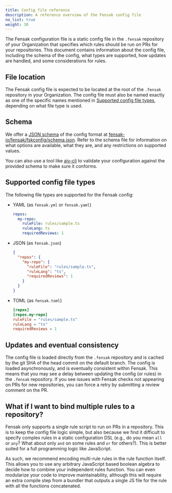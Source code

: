 ```yaml
---
title: Config file reference
description: A reference overview of the Fensak config file
no_list: true
weight: 30
---
```


The Fensak configuration file is a static config file in the `.fensak` repository of your Organization that specifies
which rules should be run on PRs for your repositories. This document contains information about the config file,
including the schema of the config, what types are supported, how updates are handled, and some considerations for
rules.

## File location

The Fensak config file is expected to be located at the root of the `.fensak` repository in your Organization. The
config file must also be named exactly as one of the specific names mentioned in [Supported config file
types](#supported-config-file-types), depending on what file type is used.


## Schema

We offer a [JSON schema](https://json-schema.org/) of the config format at
[fensak-io/fensak/fskconfig/schema.json](https://github.com/fensak-io/fensak/blob/main/fskconfig/schema.json). Refer to
the schema file for information on what options are available, what they are, and any restrictions on supported values.

You can also use a tool like [ajv-cli](https://www.npmjs.com/package/ajv-cli) to validate your configuration against the
provided schema to make sure it conforms.


## Supported config file types

The following file types are supported for the Fensak config:

- YAML (as `fensak.yml` or `fensak.yaml`)
  ```yaml
  repos:
    my-repo:
      ruleFile: rules/sample.ts
      ruleLang: ts
      requiredReviews: 1
  ```

- JSON (as `fensak.json`)
  ```json
  {
    "repos": {
      "my-repo": {
        "ruleFile": "rules/sample.ts",
        "ruleLang": "ts",
        "requiredReviews": 1
      }
    }
  }
  ```


- TOML (as `fensak.toml`)
  ```toml
  [repos]
  [repos.my-repo]
  ruleFile = "rules/sample.ts"
  ruleLang = "ts"
  requiredReviews = 1
  ```


## Updates and eventual consistency

The config file is loaded directly from the `.fensak` repository and is cached by the git SHA of the head commit on the
default branch. The config is loaded asynchronously, and is eventually consistent within Fensak. This means that you may
see a delay between updating the config (or rules) in the `.fensak` repository. If you see issues with Fensak checks not
appearing on PRs for new repositories, you can force a retry by submitting a review comment on the PR.


## What if I want to bind multiple rules to a repository?

Fensak only supports a single rule script to run on PRs in a repository. This is to keep the config file logic simple,
but also because we find it difficult to specify complex rules in a static configuration DSL (e.g., do you mean `all` or
`any`? What about only `and` on some rules and `or` for others?). This is better suited for a full programming logic
like JavaScript.

As such, we recommend encoding multi-rule rules in the rule function itself. This allows you to use any arbitrary
JavaScript based boolean algebra to decide how to combine your independent rules function. You can even modularize your
code to improve maintainability, although this will require an extra compile step from a bundler that outputs a single
JS file for the rule with all the functions concatenated.
